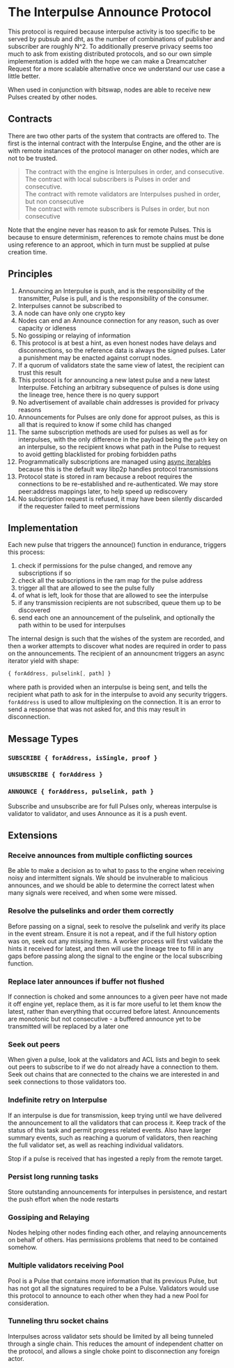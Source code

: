 # The Interpulse Announce Protocol

This protocol is required because interpulse activity is too specific to be served by pubsub and dht, as the number of combinations of publisher and subscriber are roughly N^2. To additionally preserve privacy seems too much to ask from existing distributed protocols, and so our own simple implementation is added with the hope we can make a Dreamcatcher Request for a more scalable alternative once we understand our use case a little better.

When used in conjunction with bitswap, nodes are able to receive new Pulses created by other nodes.

## Contracts

There are two other parts of the system that contracts are offered to. The first is the internal contract with the Interpulse Engine, and the other are is with remote instances of the protocol manager on other nodes, which are not to be trusted.

> The contract with the engine is Interpulses in order, and consecutive. <br/>
> The contract with local subscribers is Pulses in order and consecutive. <br/>
> The contract with remote validators are Interpulses pushed in order, but non consecutive <br/>
> The contract with remote subscribers is Pulses in order, but non consecutive

Note that the engine never has reason to ask for remote Pulses. This is because to ensure determinism, references to remote chains must be done using reference to an approot, which in turn must be supplied at pulse creation time.

## Principles

1. Announcing an Interpulse is push, and is the responsibility of the transmitter, Pulse is pull, and is the responsibility of the consumer.
2. Interpulses cannot be subscribed to
3. A node can have only one crypto key
4. Nodes can end an Announce connection for any reason, such as over capacity or idleness
5. No gossiping or relaying of information
6. This protocol is at best a hint, as even honest nodes have delays and disconnections, so the reference data is always the signed pulses. Later a punishment may be enacted against corrupt nodes.
7. If a quorum of validators state the same view of latest, the recipient can trust this result
8. This protocol is for announcing a new latest pulse and a new latest Interpulse. Fetching an arbitrary subsequence of pulses is done using the lineage tree, hence there is no query support
9. No advertisement of available chain addresses is provided for privacy reasons
10. Announcements for Pulses are only done for approot pulses, as this is all that is required to know if some child has changed
11. The same subscription methods are used for pulses as well as for interpulses, with the only difference in the payload being the `path` key on an interpulse, so the recipient knows what path in the Pulse to request to avoid getting blacklisted for probing forbidden paths
12. Programmatically subscriptions are managed using [async iterables](https://www.npmjs.com/package/streaming-iterables) because this is the default way libp2p handles protocol transmissions
13. Protocol state is stored in ram because a reboot requires the connections to be re-established and re-authenticated. We may store peer:address mappings later, to help speed up rediscovery
14. No subscription request is refused, it may have been silently discarded if the requester failed to meet permissions

## Implementation

Each new pulse that triggers the announce() function in endurance, triggers this process:

1. check if permissions for the pulse changed, and remove any subscriptions if so
2. check all the subscriptions in the ram map for the pulse address
3. trigger all that are allowed to see the pulse fully
4. of what is left, look for those that are allowed to see the interpulse
5. if any transmission recipients are not subscribed, queue them up to be discovered
6. send each one an announcement of the pulselink, and optionally the path within to be used for interpulses

The internal design is such that the wishes of the system are recorded, and then a worker attempts to discover what nodes are required in order to pass on the announcements. The recipient of an announcment triggers an async iterator yield with shape:

```js
{ forAddress, pulselink[, path] }
```

where path is provided when an interpulse is being sent, and tells the recipient what path to ask for in the interpulse to avoid any security triggers. `forAddress` is used to allow multiplexing on the connection. It is an error to send a response that was not asked for, and this may result in disconnection.

## Message Types

### `SUBSCRIBE { forAddress, isSingle, proof }`

### `UNSUBSCRIBE { forAddress }`

### `ANNOUNCE { forAddress, pulselink, path }`

Subscribe and unsubscribe are for full Pulses only, whereas interpulse is validator to validator, and uses Announce as it is a push event.

## Extensions

### Receive announces from multiple conflicting sources

Be able to make a decision as to what to pass to the engine when receiving noisy and intermittent signals. We should be invulnerable to malicious announces, and we should be able to determine the correct latest when many signals were received, and when some were missed.

### Resolve the pulselinks and order them correctly

Before passing on a signal, seek to resolve the pulselink and verify its place in the event stream. Ensure it is not a repeat, and if the full history option was on, seek out any missing items. A worker process will first validate the hints it received for latest, and then will use the lineage tree to fill in any gaps before passing along the signal to the engine or the local subscribing function.

### Replace later announces if buffer not flushed

If connection is choked and some announces to a given peer have not made it off engine yet, replace them, as it is far more useful to let them know the latest, rather than everything that occurred before latest. Announcements are monotonic but not consecutive - a buffered announce yet to be transmitted will be replaced by a later one

### Seek out peers

When given a pulse, look at the validators and ACL lists and begin to seek out peers to subscribe to if we do not already have a connection to them. Seek out chains that are connected to the chains we are interested in and seek connections to those validators too.

### Indefinite retry on Interpulse

If an interpulse is due for transmission, keep trying until we have delivered the announcement to all the validators that can process it. Keep track of the status of this task and permit progress related events. Also have larger summary events, such as reaching a quorum of validators, then reaching the full validator set, as well as reaching individual validators.

Stop if a pulse is received that has ingested a reply from the remote target.

### Persist long running tasks

Store outstanding announcements for interpulses in persistence, and restart the push effort when the node restarts

### Gossiping and Relaying

Nodes helping other nodes finding each other, and relaying announcements on behalf of others. Has permissions problems that need to be contained somehow.

### Multiple validators receiving Pool

Pool is a Pulse that contains more information that its previous Pulse, but has not got all the signatures required to be a Pulse. Validators would use this protocol to announce to each other when they had a new Pool for consideration.

### Tunneling thru socket chains

Interpulses across validator sets should be limited by all being tunneled through a single chain. This reduces the amount of independent chatter on the protocol, and allows a single choke point to disconnection any foreign actor.
